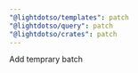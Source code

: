 ```yaml
---
"@lightdotso/templates": patch
"@lightdotso/query": patch
"@lightdotso/crates": patch
---
```


Add temprary batch
